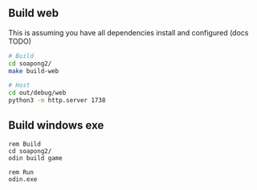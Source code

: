 ## Build web

This is assuming you have all dependencies install and configured (docs TODO)

```bash
# Build
cd soapong2/
make build-web

# Host
cd out/debug/web
python3 -m http.server 1738
```

## Build windows exe

```batch
rem Build
cd soapong2/
odin build game

rem Run
odin.exe
```